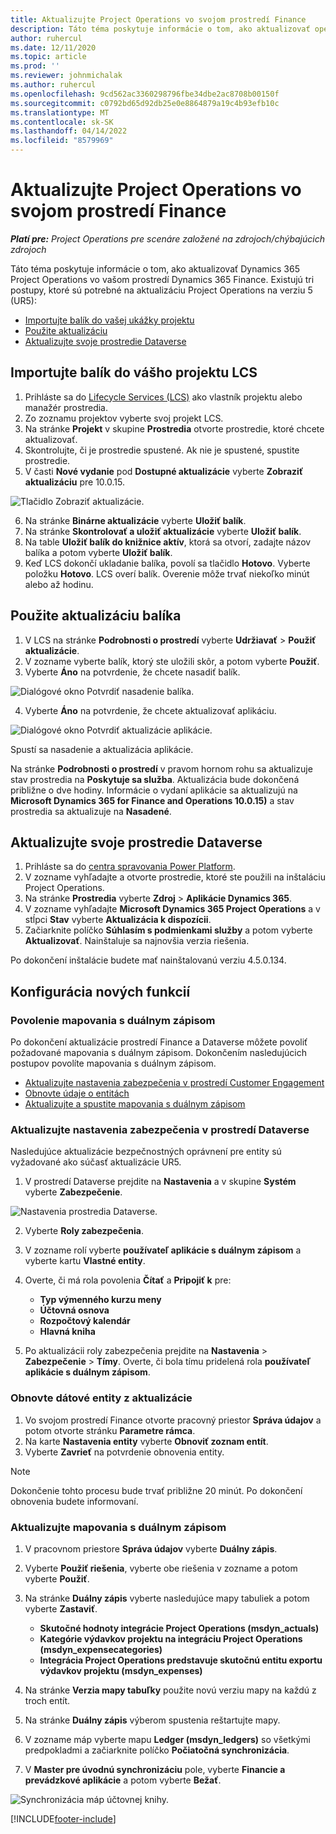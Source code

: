 ```yaml
---
title: Aktualizujte Project Operations vo svojom prostredí Finance
description: Táto téma poskytuje informácie o tom, ako aktualizovať operácie projektu vo vašom prostredí Dynamics 365 Finance.
author: ruhercul
ms.date: 12/11/2020
ms.topic: article
ms.prod: ''
ms.reviewer: johnmichalak
ms.author: ruhercul
ms.openlocfilehash: 9cd562ac3360298796fbe34dbe2ac8708b00150f
ms.sourcegitcommit: c0792bd65d92db25e0e8864879a19c4b93efb10c
ms.translationtype: MT
ms.contentlocale: sk-SK
ms.lasthandoff: 04/14/2022
ms.locfileid: "8579969"
---
```

# <a name="update-project-operations-in-your-finance-environment"></a>Aktualizujte Project Operations vo svojom prostredí Finance

_**Platí pre:** Project Operations pre scenáre založené na zdrojoch/chýbajúcich zdrojoch_


Táto téma poskytuje informácie o tom, ako aktualizovať Dynamics 365 Project Operations vo vašom prostredí Dynamics 365 Finance. Existujú tri postupy, ktoré sú potrebné na aktualizáciu Project Operations na verziu 5 (UR5):

- [Importujte balík do vašej ukážky projektu](#import)
- [Použite aktualizáciu](#apply)
- [Aktualizujte svoje prostredie Dataverse](#update)

## <a name="import-the-package-into-your-lcs-project"></a><a name="import"></a>Importujte balík do vášho projektu LCS

1. Prihláste sa do [Lifecycle Services (LCS)](https://lcs.dynamics.com/) ako vlastník projektu alebo manažér prostredia.
2. Zo zoznamu projektov vyberte svoj projekt LCS.
3. Na stránke **Projekt** v skupine **Prostredia** otvorte prostredie, ktoré chcete aktualizovať.
4. Skontrolujte, či je prostredie spustené. Ak nie je spustené, spustite prostredie.
5. V časti **Nové vydanie** pod **Dostupné aktualizácie** vyberte **Zobraziť aktualizáciu** pre 10.0.15.

![Tlačidlo Zobraziť aktualizácie.](media/view-update.png)

6. Na stránke **Binárne aktualizácie** vyberte **Uložiť balík**.
7. Na stránke **Skontrolovať a uložiť aktualizácie** vyberte **Uložiť balík**.
8. Na table **Uložiť balík do knižnice aktív**, ktorá sa otvorí, zadajte názov balíka a potom vyberte **Uložiť balík**.
9. Keď LCS dokončí ukladanie balíka, povolí sa tlačidlo **Hotovo**. Vyberte položku **Hotovo**. LCS overí balík. Overenie môže trvať niekoľko minút alebo až hodinu.


## <a name="apply-the-package-update"></a><a name="apply"></a>Použite aktualizáciu balíka

1. V LCS na stránke **Podrobnosti o prostredí** vyberte **Udržiavať** > **Použiť aktualizácie**.
2. V zozname vyberte balík, ktorý ste uložili skôr, a potom vyberte **Použiť**.
3. Vyberte **Áno** na potvrdenie, že chcete nasadiť balík.

![Dialógové okno Potvrdiť nasadenie balíka.](media/confirm-package-deployment.png)

4. Vyberte **Áno** na potvrdenie, že chcete aktualizovať aplikáciu.

![Dialógové okno Potvrdiť aktualizácie aplikácie.](media/confirm-application-update.png)

Spustí sa nasadenie a aktualizácia aplikácie. 

Na stránke **Podrobnosti o prostredí** v pravom hornom rohu sa aktualizuje stav prostredia na **Poskytuje sa služba**. Aktualizácia bude dokončená približne o dve hodiny. Informácie o vydaní aplikácie sa aktualizujú na **Microsoft Dynamics 365 for Finance and Operations 10.0.15)** a stav prostredia sa aktualizuje na **Nasadené**.


## <a name="update-your-dataverse-environment"></a><a name="update"></a>Aktualizujte svoje prostredie Dataverse

1. Prihláste sa do [centra spravovania Power Platform](https://admin.powerplatform.com/).
2. V zozname vyhľadajte a otvorte prostredie, ktoré ste použili na inštaláciu Project Operations.
3. Na stránke **Prostredia** vyberte **Zdroj** > **Aplikácie Dynamics 365**.
4. V zozname vyhľadajte **Microsoft Dynamics 365 Project Operations** a v stĺpci **Stav** vyberte **Aktualizácia k dispozícii**.
5. Začiarknite políčko **Súhlasím s podmienkami služby** a potom vyberte **Aktualizovať**. Nainštaluje sa najnovšia verzia riešenia.

Po dokončení inštalácie budete mať nainštalovanú verziu 4.5.0.134.

## <a name="configure-new-features"></a>Konfigurácia nových funkcií

### <a name="enable-dual-write-mapping"></a>Povolenie mapovania s duálnym zápisom

Po dokončení aktualizácie prostredí Finance a Dataverse môžete povoliť požadované mapovania s duálnym zápisom. Dokončením nasledujúcich postupov povolíte mapovania s duálnym zápisom.

- [Aktualizujte nastavenia zabezpečenia v prostredí Customer Engagement](#security)
- [Obnovte údaje o entitách](#refresh)
- [Aktualizujte a spustite mapovania s duálnym zápisom](#run)

### <a name="update-security-settings-on-the-dataverse-environment"></a><a name="security"></a>Aktualizujte nastavenia zabezpečenia v prostredí Dataverse

Nasledujúce aktualizácie bezpečnostných oprávnení pre entity sú vyžadované ako súčasť aktualizácie UR5.

1. V prostredí Dataverse prejdite na **Nastavenia** a v skupine **Systém** vyberte **Zabezpečenie**.

![Nastavenia prostredia Dataverse.](media/Picture21.png)

2. Vyberte **Roly zabezpečenia**.
3. V zozname rolí vyberte **používateľ aplikácie s duálnym zápisom** a vyberte kartu **Vlastné entity**. 
4. Overte, či má rola povolenia **Čítať** a **Pripojiť k** pre:

      - **Typ výmenného kurzu meny**
      - **Účtovná osnova** 
      - **Rozpočtový kalendár** 
      - **Hlavná kniha**

5. Po aktualizácii roly zabezpečenia prejdite na **Nastavenia** > **Zabezpečenie** > **Tímy**. Overte, či bola tímu pridelená rola **používateľ aplikácie s duálnym zápisom**. 

### <a name="refresh-data-entities-from-the-update"></a><a name="refresh"></a>Obnovte dátové entity z aktualizácie

1. Vo svojom prostredí Finance otvorte pracovný priestor **Správa údajov** a potom otvorte stránku **Parametre rámca**.
2. Na karte **Nastavenia entity** vyberte **Obnoviť zoznam entít**.
3. Vyberte **Zavrieť** na potvrdenie obnovenia entity.

 > [!NOTE]
 > Dokončenie tohto procesu bude trvať približne 20 minút. Po dokončení obnovenia budete informovaní.

### <a name="update-dual-write-mappings"></a><a name="run"></a>Aktualizujte mapovania s duálnym zápisom

1. V pracovnom priestore **Správa údajov** vyberte **Duálny zápis**.
2. Vyberte **Použiť riešenia**, vyberte obe riešenia v zozname a potom vyberte **Použiť**.
3. Na stránke **Duálny zápis** vyberte nasledujúce mapy tabuliek a potom vyberte **Zastaviť**.

    - **Skutočné hodnoty integrácie Project Operations (msdyn_actuals)**
    - **Kategórie výdavkov projektu na integráciu Project Operations (msdyn_expensecategories)**
    - **Integrácia Project Operations predstavuje skutočnú entitu exportu výdavkov projektu (msdyn_expenses)**

4. Na stránke **Verzia mapy tabuľky** použite novú verziu mapy na každú z troch entít.
5. Na stránke **Duálny zápis** výberom spustenia reštartujte mapy.
6. V zozname máp vyberte mapu **Ledger (msdyn_ledgers)** so všetkými predpokladmi a začiarknite políčko **Počiatočná synchronizácia**. 
7. V **Master pre úvodnú synchronizáciu** pole, vyberte **Financie a prevádzkové aplikácie** a potom vyberte **Bežať**.
 
 ![Synchronizácia máp účtovnej knihy.](media/DW6.png)
 


[!INCLUDE[footer-include](../includes/footer-banner.md)]